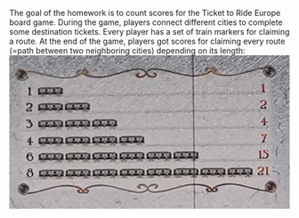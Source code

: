 The goal of the homework is to count scores for the Ticket to Ride Europe board game. During the game, players connect different cities to complete some destination tickets. Every player has a set of train markers for claiming a route. At the end of the game, players got scores for claiming every route (=path between two neighboring cities) depending on its length:
![Score](./ann_2.jpg)
